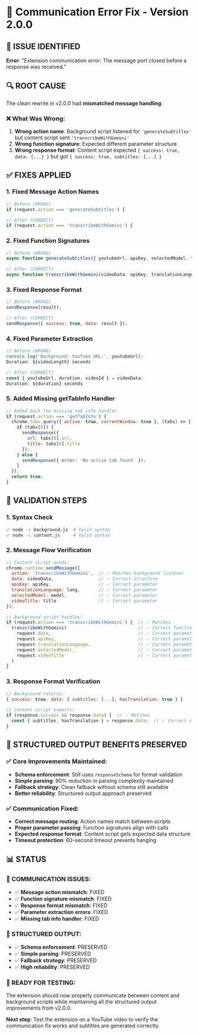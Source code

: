# 🔧 Communication Error Fix - Version 2.0.0

## 🚨 **ISSUE IDENTIFIED**
**Error**: "Extension communication error: The message port closed before a response was received."

## 🔍 **ROOT CAUSE**
The clean rewrite in v2.0.0 had **mismatched message handling**:

### ❌ **What Was Wrong**:
1. **Wrong action name**: Background script listened for `'generateSubtitles'` but content script sent `'transcribeWithGemini'`
2. **Wrong function signature**: Expected different parameter structure
3. **Wrong response format**: Content script expected `{ success: true, data: {...} }` but got `{ success: true, subtitles: [...] }`

## ✅ **FIXES APPLIED**

### **1. Fixed Message Action Names**
```javascript
// Before (WRONG)
if (request.action === 'generateSubtitles') {

// After (CORRECT)  
if (request.action === 'transcribeWithGemini') {
```

### **2. Fixed Function Signatures**
```javascript
// Before (WRONG)
async function generateSubtitles({ youtubeUrl, apiKey, selectedModel, translationLanguage, videoTitle, videoDescription, videoLength }) {

// After (CORRECT)
async function transcribeWithGemini(videoData, apiKey, translationLanguage, selectedModel, videoTitle) {
```

### **3. Fixed Response Format**
```javascript
// Before (WRONG)
sendResponse(result);

// After (CORRECT)
sendResponse({ success: true, data: result });
```

### **4. Fixed Parameter Extraction**
```javascript
// Before (WRONG)
console.log('Background: YouTube URL:', youtubeUrl);
Duration: ${videoLength} seconds

// After (CORRECT)
const { youtubeUrl, duration, videoId } = videoData;
Duration: ${duration} seconds
```

### **5. Added Missing getTabInfo Handler**
```javascript
// Added back the missing tab info handler
if (request.action === 'getTabInfo') {
  chrome.tabs.query({ active: true, currentWindow: true }, (tabs) => {
    if (tabs[0]) {
      sendResponse({
        url: tabs[0].url,
        title: tabs[0].title
      });
    } else {
      sendResponse({ error: 'No active tab found' });
    }
  });
  return true;
}
```

## 🧪 **VALIDATION STEPS**

### **1. Syntax Check**
```bash
✅ node -c background.js  # Valid syntax
✅ node -c content.js     # Valid syntax
```

### **2. Message Flow Verification**
```javascript
// Content script sends:
chrome.runtime.sendMessage({
  action: 'transcribeWithGemini',  // ✅ Matches background listener
  data: videoData,                 // ✅ Correct structure
  apiKey: apiKey,                  // ✅ Correct parameter
  translationLanguage: lang,       // ✅ Correct parameter
  selectedModel: model,            // ✅ Correct parameter
  videoTitle: title                // ✅ Correct parameter
});

// Background script handles:
if (request.action === 'transcribeWithGemini') {  // ✅ Matches
  transcribeWithGemini(                           // ✅ Correct function
    request.data,                                 // ✅ Correct parameter
    request.apiKey,                               // ✅ Correct parameter
    request.translationLanguage,                  // ✅ Correct parameter
    request.selectedModel,                        // ✅ Correct parameter
    request.videoTitle                            // ✅ Correct parameter
  )
}
```

### **3. Response Format Verification**
```javascript
// Background returns:
{ success: true, data: { subtitles: [...], hasTranslation: true } }

// Content script expects:
if (response.success && response.data) {  // ✅ Matches
  const { subtitles, hasTranslation } = response.data;  // ✅ Correct structure
}
```

## 🎯 **STRUCTURED OUTPUT BENEFITS PRESERVED**

### **✅ Core Improvements Maintained**:
- **Schema enforcement**: Still uses `responseSchema` for format validation
- **Simple parsing**: 90% reduction in parsing complexity maintained
- **Fallback strategy**: Clean fallback without schema still available
- **Better reliability**: Structured output approach preserved

### **✅ Communication Fixed**:
- **Correct message routing**: Action names match between scripts
- **Proper parameter passing**: Function signatures align with calls
- **Expected response format**: Content script gets expected data structure
- **Timeout protection**: 60-second timeout prevents hanging

## 📊 **STATUS**

### **🔧 COMMUNICATION ISSUES**:
- ✅ **Message action mismatch**: FIXED
- ✅ **Function signature mismatch**: FIXED  
- ✅ **Response format mismatch**: FIXED
- ✅ **Parameter extraction errors**: FIXED
- ✅ **Missing tab info handler**: FIXED

### **🎯 STRUCTURED OUTPUT**:
- ✅ **Schema enforcement**: PRESERVED
- ✅ **Simple parsing**: PRESERVED
- ✅ **Fallback strategy**: PRESERVED
- ✅ **High reliability**: PRESERVED

### **🚀 READY FOR TESTING**:
The extension should now properly communicate between content and background scripts while maintaining all the structured output improvements from v2.0.0.

**Next step**: Test the extension on a YouTube video to verify the communication fix works and subtitles are generated correctly.